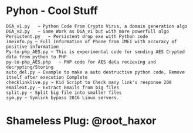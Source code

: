 # Pyhon - Cool Stuff

    DGA_v1.py	~ Python Code From Crypto Virus, a domain generation algo
    DGA_v2.py	~ Same Work as DGA_v1 but with more powerfull algo
    Persistent.py	~ Persistent drop exe with Python code
    imeinfo.py ~ Full Information of Phone from IMEI with accuracy of positive information 
    Py-to-php_AES.py ~ This is experimental code for sending AES Crypted data from python to PHP
    py-to-php_AES.php	~ PHP code for AES data recieving and decrypting/Storing
    auto_del.py	~ Example to make a auto destructive python code, Remove itself after execution Complete
    checklinklive.py ~ Kid Script to Check many link's response 200
    emailext.py	~ Extract Emails from big files
    split.py ~ Split big file into smaller files
    sym.py ~ Symlink bypass 2016 Linux servers.

# Shameless Plug: @root_haxor
